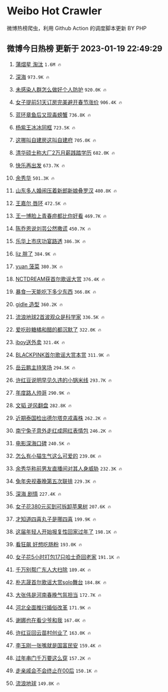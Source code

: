 # Weibo Hot Crawler 



微博热榜爬虫，利用 Github Action 的调度脚本更新 BY PHP 


## 微博今日热榜 更新于 2023-01-19 22:49:29 
1. [蒲熠星 淘汰](https://s.weibo.com/weibo?q=%E8%92%B2%E7%86%A0%E6%98%9F%20%E6%B7%98%E6%B1%B0&t=31&band_rank=1&Refer=top) `1.6M 🔥` 

1. [深海](https://s.weibo.com/weibo?q=%E6%B7%B1%E6%B5%B7&t=31&band_rank=2&Refer=top) `973.9K 🔥` 

1. [未感染人群怎么做好个人防护](https://s.weibo.com/weibo?q=%23%E6%9C%AA%E6%84%9F%E6%9F%93%E4%BA%BA%E7%BE%A4%E6%80%8E%E4%B9%88%E5%81%9A%E5%A5%BD%E4%B8%AA%E4%BA%BA%E9%98%B2%E6%8A%A4%23&t=31&band_rank=3&Refer=top) `920.0K 🔥` 

1. [女子提前51天订房完美避开春节涨价](https://s.weibo.com/weibo?q=%23%E5%A5%B3%E5%AD%90%E6%8F%90%E5%89%8D51%E5%A4%A9%E8%AE%A2%E6%88%BF%E5%AE%8C%E7%BE%8E%E9%81%BF%E5%BC%80%E6%98%A5%E8%8A%82%E6%B6%A8%E4%BB%B7%23&t=31&band_rank=4&Refer=top) `906.4K 🔥` 

1. [蓝环章鱼后又现毒螃蟹](https://s.weibo.com/weibo?q=%23%E8%93%9D%E7%8E%AF%E7%AB%A0%E9%B1%BC%E5%90%8E%E5%8F%88%E7%8E%B0%E6%AF%92%E8%9E%83%E8%9F%B9%23&t=31&band_rank=5&Refer=top) `736.8K 🔥` 

1. [杨紫王冰冰同框](https://s.weibo.com/weibo?q=%23%E6%9D%A8%E7%B4%AB%E7%8E%8B%E5%86%B0%E5%86%B0%E5%90%8C%E6%A1%86%23&t=31&band_rank=6&Refer=top) `723.5K 🔥` 

1. [这哪叫自建房这叫自建府](https://s.weibo.com/weibo?q=%23%E8%BF%99%E5%93%AA%E5%8F%AB%E8%87%AA%E5%BB%BA%E6%88%BF%E8%BF%99%E5%8F%AB%E8%87%AA%E5%BB%BA%E5%BA%9C%23&t=31&band_rank=7&Refer=top) `705.0K 🔥` 

1. [清华硕士称大厂2万月薪践踏学历](https://s.weibo.com/weibo?q=%23%E6%B8%85%E5%8D%8E%E7%A1%95%E5%A3%AB%E7%A7%B0%E5%A4%A7%E5%8E%822%E4%B8%87%E6%9C%88%E8%96%AA%E8%B7%B5%E8%B8%8F%E5%AD%A6%E5%8E%86%23&t=31&band_rank=8&Refer=top) `682.0K 🔥` 

1. [快乐再出发](https://s.weibo.com/weibo?q=%E5%BF%AB%E4%B9%90%E5%86%8D%E5%87%BA%E5%8F%91&t=31&band_rank=9&Refer=top) `673.7K 🔥` 

1. [余秀华](https://s.weibo.com/weibo?q=%E4%BD%99%E7%A7%80%E5%8D%8E&t=31&band_rank=10&Refer=top) `501.3K 🔥` 

1. [山东多人婚闹压着新郎新娘叠罗汉](https://s.weibo.com/weibo?q=%23%E5%B1%B1%E4%B8%9C%E5%A4%9A%E4%BA%BA%E5%A9%9A%E9%97%B9%E5%8E%8B%E7%9D%80%E6%96%B0%E9%83%8E%E6%96%B0%E5%A8%98%E5%8F%A0%E7%BD%97%E6%B1%89%23&t=31&band_rank=11&Refer=top) `480.8K 🔥` 

1. [王嘉尔 唇环](https://s.weibo.com/weibo?q=%E7%8E%8B%E5%98%89%E5%B0%94%20%E5%94%87%E7%8E%AF&t=31&band_rank=12&Refer=top) `472.5K 🔥` 

1. [王一博脸上青春痘都比你好看](https://s.weibo.com/weibo?q=%23%E7%8E%8B%E4%B8%80%E5%8D%9A%E8%84%B8%E4%B8%8A%E9%9D%92%E6%98%A5%E7%97%98%E9%83%BD%E6%AF%94%E4%BD%A0%E5%A5%BD%E7%9C%8B%23&t=31&band_rank=13&Refer=top) `469.7K 🔥` 

1. [陈乔恩说刘芸公然撒谎](https://s.weibo.com/weibo?q=%23%E9%99%88%E4%B9%94%E6%81%A9%E8%AF%B4%E5%88%98%E8%8A%B8%E5%85%AC%E7%84%B6%E6%92%92%E8%B0%8E%23&t=31&band_rank=14&Refer=top) `450.7K 🔥` 

1. [乐华上市庆功宴路透](https://s.weibo.com/weibo?q=%23%E4%B9%90%E5%8D%8E%E4%B8%8A%E5%B8%82%E5%BA%86%E5%8A%9F%E5%AE%B4%E8%B7%AF%E9%80%8F%23&t=31&band_rank=15&Refer=top) `386.3K 🔥` 

1. [liz 胖了](https://s.weibo.com/weibo?q=liz%20%E8%83%96%E4%BA%86&t=31&band_rank=16&Refer=top) `384.9K 🔥` 

1. [yuan 菠菜](https://s.weibo.com/weibo?q=yuan%20%E8%8F%A0%E8%8F%9C&t=31&band_rank=17&Refer=top) `380.3K 🔥` 

1. [NCTDREAM获首尔歌谣大赏](https://s.weibo.com/weibo?q=%23NCTDREAM%E8%8E%B7%E9%A6%96%E5%B0%94%E6%AD%8C%E8%B0%A3%E5%A4%A7%E8%B5%8F%23&t=31&band_rank=18&Refer=top) `376.4K 🔥` 

1. [暴食一天能吃下多少东西](https://s.weibo.com/weibo?q=%23%E6%9A%B4%E9%A3%9F%E4%B8%80%E5%A4%A9%E8%83%BD%E5%90%83%E4%B8%8B%E5%A4%9A%E5%B0%91%E4%B8%9C%E8%A5%BF%23&t=31&band_rank=19&Refer=top) `366.8K 🔥` 

1. [gidle 造型](https://s.weibo.com/weibo?q=gidle%20%E9%80%A0%E5%9E%8B&t=31&band_rank=20&Refer=top) `360.2K 🔥` 

1. [流浪地球2首波观众是科学家](https://s.weibo.com/weibo?q=%23%E6%B5%81%E6%B5%AA%E5%9C%B0%E7%90%832%E9%A6%96%E6%B3%A2%E8%A7%82%E4%BC%97%E6%98%AF%E7%A7%91%E5%AD%A6%E5%AE%B6%23&t=31&band_rank=21&Refer=top) `336.5K 🔥` 

1. [爱吃砂糖橘和醋的都沉默了](https://s.weibo.com/weibo?q=%23%E7%88%B1%E5%90%83%E7%A0%82%E7%B3%96%E6%A9%98%E5%92%8C%E9%86%8B%E7%9A%84%E9%83%BD%E6%B2%89%E9%BB%98%E4%BA%86%23&t=31&band_rank=22&Refer=top) `322.0K 🔥` 

1. [iboy送外卖](https://s.weibo.com/weibo?q=%23iboy%E9%80%81%E5%A4%96%E5%8D%96%23&t=31&band_rank=23&Refer=top) `321.4K 🔥` 

1. [BLACKPINK首尔歌谣大赏本赏](https://s.weibo.com/weibo?q=%23BLACKPINK%E9%A6%96%E5%B0%94%E6%AD%8C%E8%B0%A3%E5%A4%A7%E8%B5%8F%E6%9C%AC%E8%B5%8F%23&t=31&band_rank=24&Refer=top) `311.9K 🔥` 

1. [岳云鹏主持笑场](https://s.weibo.com/weibo?q=%23%E5%B2%B3%E4%BA%91%E9%B9%8F%E4%B8%BB%E6%8C%81%E7%AC%91%E5%9C%BA%23&t=31&band_rank=25&Refer=top) `294.5K 🔥` 

1. [许红豆说明早见久违的小锅米线](https://s.weibo.com/weibo?q=%23%E8%AE%B8%E7%BA%A2%E8%B1%86%E8%AF%B4%E6%98%8E%E6%97%A9%E8%A7%81%E4%B9%85%E8%BF%9D%E7%9A%84%E5%B0%8F%E9%94%85%E7%B1%B3%E7%BA%BF%23&t=31&band_rank=26&Refer=top) `293.7K 🔥` 

1. [年度路人帅哥](https://s.weibo.com/weibo?q=%23%E5%B9%B4%E5%BA%A6%E8%B7%AF%E4%BA%BA%E5%B8%85%E5%93%A5%23&t=31&band_rank=27&Refer=top) `290.9K 🔥` 

1. [文韬 逆风翻盘](https://s.weibo.com/weibo?q=%E6%96%87%E9%9F%AC%20%E9%80%86%E9%A3%8E%E7%BF%BB%E7%9B%98&t=31&band_rank=28&Refer=top) `282.8K 🔥` 

1. [近期泰国检出德尔塔克戎毒株](https://s.weibo.com/weibo?q=%23%E8%BF%91%E6%9C%9F%E6%B3%B0%E5%9B%BD%E6%A3%80%E5%87%BA%E5%BE%B7%E5%B0%94%E5%A1%94%E5%85%8B%E6%88%8E%E6%AF%92%E6%A0%AA%23&t=31&band_rank=29&Refer=top) `262.2K 🔥` 

1. [南宁兔子意外走红成网红表情包](https://s.weibo.com/weibo?q=%23%E5%8D%97%E5%AE%81%E5%85%94%E5%AD%90%E6%84%8F%E5%A4%96%E8%B5%B0%E7%BA%A2%E6%88%90%E7%BD%91%E7%BA%A2%E8%A1%A8%E6%83%85%E5%8C%85%23&t=31&band_rank=30&Refer=top) `246.2K 🔥` 

1. [电影深海口碑](https://s.weibo.com/weibo?q=%23%E7%94%B5%E5%BD%B1%E6%B7%B1%E6%B5%B7%E5%8F%A3%E7%A2%91%23&t=31&band_rank=31&Refer=top) `240.5K 🔥` 

1. [怎么有小猫生气这么可爱的](https://s.weibo.com/weibo?q=%23%E6%80%8E%E4%B9%88%E6%9C%89%E5%B0%8F%E7%8C%AB%E7%94%9F%E6%B0%94%E8%BF%99%E4%B9%88%E5%8F%AF%E7%88%B1%E7%9A%84%23&t=31&band_rank=32&Refer=top) `239.0K 🔥` 

1. [余秀华称前男友直播间对其人身威胁](https://s.weibo.com/weibo?q=%23%E4%BD%99%E7%A7%80%E5%8D%8E%E7%A7%B0%E5%89%8D%E7%94%B7%E5%8F%8B%E7%9B%B4%E6%92%AD%E9%97%B4%E5%AF%B9%E5%85%B6%E4%BA%BA%E8%BA%AB%E5%A8%81%E8%83%81%23&t=31&band_rank=33&Refer=top) `232.3K 🔥` 

1. [兔年央视春晚第五次联排](https://s.weibo.com/weibo?q=%23%E5%85%94%E5%B9%B4%E5%A4%AE%E8%A7%86%E6%98%A5%E6%99%9A%E7%AC%AC%E4%BA%94%E6%AC%A1%E8%81%94%E6%8E%92%23&t=31&band_rank=34&Refer=top) `229.3K 🔥` 

1. [深海 剧情](https://s.weibo.com/weibo?q=%E6%B7%B1%E6%B5%B7%20%E5%89%A7%E6%83%85&t=31&band_rank=35&Refer=top) `227.4K 🔥` 

1. [女子花380元买到可拆卸苹果树](https://s.weibo.com/weibo?q=%23%E5%A5%B3%E5%AD%90%E8%8A%B1380%E5%85%83%E4%B9%B0%E5%88%B0%E5%8F%AF%E6%8B%86%E5%8D%B8%E8%8B%B9%E6%9E%9C%E6%A0%91%23&t=31&band_rank=36&Refer=top) `207.6K 🔥` 

1. [才知道四喜丸子是哪四喜](https://s.weibo.com/weibo?q=%23%E6%89%8D%E7%9F%A5%E9%81%93%E5%9B%9B%E5%96%9C%E4%B8%B8%E5%AD%90%E6%98%AF%E5%93%AA%E5%9B%9B%E5%96%9C%23&t=31&band_rank=37&Refer=top) `199.9K 🔥` 

1. [这届年轻人开始报复性回家过年了](https://s.weibo.com/weibo?q=%23%E8%BF%99%E5%B1%8A%E5%B9%B4%E8%BD%BB%E4%BA%BA%E5%BC%80%E5%A7%8B%E6%8A%A5%E5%A4%8D%E6%80%A7%E5%9B%9E%E5%AE%B6%E8%BF%87%E5%B9%B4%E4%BA%86%23&t=31&band_rank=38&Refer=top) `198.1K 🔥` 

1. [看狂飙 好想吃肠粉](https://s.weibo.com/weibo?q=%E7%9C%8B%E7%8B%82%E9%A3%99%20%E5%A5%BD%E6%83%B3%E5%90%83%E8%82%A0%E7%B2%89&t=31&band_rank=39&Refer=top) `193.0K 🔥` 

1. [女子花5小时打包17只哈士奇回老家](https://s.weibo.com/weibo?q=%23%E5%A5%B3%E5%AD%90%E8%8A%B15%E5%B0%8F%E6%97%B6%E6%89%93%E5%8C%8517%E5%8F%AA%E5%93%88%E5%A3%AB%E5%A5%87%E5%9B%9E%E8%80%81%E5%AE%B6%23&t=31&band_rank=40&Refer=top) `191.1K 🔥` 

1. [千万别帮广东人大扫除](https://s.weibo.com/weibo?q=%23%E5%8D%83%E4%B8%87%E5%88%AB%E5%B8%AE%E5%B9%BF%E4%B8%9C%E4%BA%BA%E5%A4%A7%E6%89%AB%E9%99%A4%23&t=31&band_rank=41&Refer=top) `189.4K 🔥` 

1. [朴志晟首尔歌谣大赏solo舞台](https://s.weibo.com/weibo?q=%23%E6%9C%B4%E5%BF%97%E6%99%9F%E9%A6%96%E5%B0%94%E6%AD%8C%E8%B0%A3%E5%A4%A7%E8%B5%8Fsolo%E8%88%9E%E5%8F%B0%23&t=31&band_rank=42&Refer=top) `184.8K 🔥` 

1. [大张伟是河南春晚气氛担当](https://s.weibo.com/weibo?q=%23%E5%A4%A7%E5%BC%A0%E4%BC%9F%E6%98%AF%E6%B2%B3%E5%8D%97%E6%98%A5%E6%99%9A%E6%B0%94%E6%B0%9B%E6%8B%85%E5%BD%93%23&t=31&band_rank=43&Refer=top) `172.7K 🔥` 

1. [河北全面推行婚俗改革](https://s.weibo.com/weibo?q=%23%E6%B2%B3%E5%8C%97%E5%85%A8%E9%9D%A2%E6%8E%A8%E8%A1%8C%E5%A9%9A%E4%BF%97%E6%94%B9%E9%9D%A9%23&t=31&band_rank=44&Refer=top) `171.9K 🔥` 

1. [谢娜也在看少爷和我](https://s.weibo.com/weibo?q=%23%E8%B0%A2%E5%A8%9C%E4%B9%9F%E5%9C%A8%E7%9C%8B%E5%B0%91%E7%88%B7%E5%92%8C%E6%88%91%23&t=31&band_rank=45&Refer=top) `167.4K 🔥` 

1. [许红豆回云苗村创业了](https://s.weibo.com/weibo?q=%23%E8%AE%B8%E7%BA%A2%E8%B1%86%E5%9B%9E%E4%BA%91%E8%8B%97%E6%9D%91%E5%88%9B%E4%B8%9A%E4%BA%86%23&t=31&band_rank=46&Refer=top) `163.0K 🔥` 

1. [李玉刚一张嘴就是国富民安](https://s.weibo.com/weibo?q=%23%E6%9D%8E%E7%8E%89%E5%88%9A%E4%B8%80%E5%BC%A0%E5%98%B4%E5%B0%B1%E6%98%AF%E5%9B%BD%E5%AF%8C%E6%B0%91%E5%AE%89%23&t=31&band_rank=47&Refer=top) `159.4K 🔥` 

1. [过年串门千万要这么穿](https://s.weibo.com/weibo?q=%23%E8%BF%87%E5%B9%B4%E4%B8%B2%E9%97%A8%E5%8D%83%E4%B8%87%E8%A6%81%E8%BF%99%E4%B9%88%E7%A9%BF%23&t=31&band_rank=48&Refer=top) `157.2K 🔥` 

1. [走亲戚会不会终止在00后](https://s.weibo.com/weibo?q=%23%E8%B5%B0%E4%BA%B2%E6%88%9A%E4%BC%9A%E4%B8%8D%E4%BC%9A%E7%BB%88%E6%AD%A2%E5%9C%A800%E5%90%8E%23&t=31&band_rank=49&Refer=top) `150.1K 🔥` 

1. [流浪地球](https://s.weibo.com/weibo?q=%E6%B5%81%E6%B5%AA%E5%9C%B0%E7%90%83&t=31&band_rank=50&Refer=top) `149.8K 🔥` 

